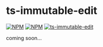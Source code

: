 # ts-immutable-edit

[![NPM](https://img.shields.io/npm/l/ts-immutable-edit)](https://www.npmjs.com/package/ts-immutable-edit)
[![NPM](https://img.shields.io/npm/v/ts-immutable-edit)](https://www.npmjs.com/package/ts-immutable-edit)
[![ts-immutable-edit](https://github.com/biggyspender/ts-immutable-edit/actions/workflows/ts-immutable-edit.yml/badge.svg?branch=master)](https://github.com/biggyspender/ts-immutable-edit/actions/workflows/ts-immutable-edit.yml)

coming soon...

